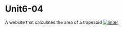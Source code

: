 # Unit6-04
A website that calculates the area of a trapezoid
[![linter](https://github.com/Jad-Kreit29/Unit6-04/workflows/linter/badge.svg)](https://github.com/marketplace/actions/super-linter)
